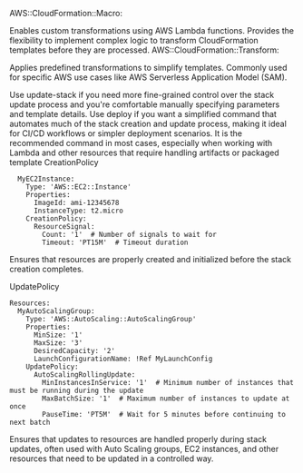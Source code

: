 AWS::CloudFormation::Macro:

Enables custom transformations using AWS Lambda functions.
Provides the flexibility to implement complex logic to transform CloudFormation templates before they are processed.
AWS::CloudFormation::Transform:

Applies predefined transformations to simplify templates.
Commonly used for specific AWS use cases like AWS Serverless Application Model (SAM).

Use update-stack 
if you need more fine-grained control over the stack update process and you're comfortable manually specifying parameters and template details.
Use deploy 
if you want a simplified command that automates much of the stack creation and update process, making it ideal for CI/CD workflows or simpler deployment scenarios. It is the recommended command in most cases, especially when working with Lambda and other resources that require handling artifacts or packaged template
CreationPolicy 
```Resources:
  MyEC2Instance:
    Type: 'AWS::EC2::Instance'
    Properties:
      ImageId: ami-12345678
      InstanceType: t2.micro
    CreationPolicy:
      ResourceSignal:
        Count: '1'  # Number of signals to wait for
        Timeout: 'PT15M'  # Timeout duration
```

Ensures that resources are properly created and initialized before the stack creation completes.

UpdatePolicy
```
Resources:
  MyAutoScalingGroup:
    Type: 'AWS::AutoScaling::AutoScalingGroup'
    Properties:
      MinSize: '1'
      MaxSize: '3'
      DesiredCapacity: '2'
      LaunchConfigurationName: !Ref MyLaunchConfig
    UpdatePolicy:
      AutoScalingRollingUpdate:
        MinInstancesInService: '1'  # Minimum number of instances that must be running during the update
        MaxBatchSize: '1'  # Maximum number of instances to update at once
        PauseTime: 'PT5M'  # Wait for 5 minutes before continuing to next batch
```

Ensures that updates to resources are handled properly during stack updates, often used with Auto Scaling groups, EC2 instances, and other resources that need to be updated in a controlled way.
